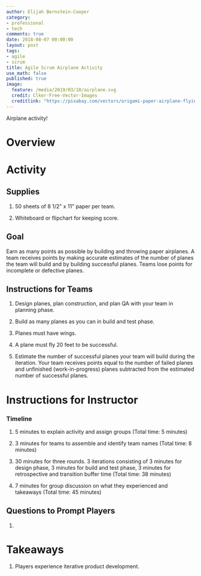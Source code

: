 ```yaml
---
author: Elijah Bernstein-Cooper
category:
- professional
- tech
comments: true
date: 2018-08-07 00:00:00
layout: post
tags:
- agile
- scrum
title: Agile Scrum Airplane Activity
use_math: false
published: true
image: 
  feature: /media/2019/03/10/airplane.svg
  credit: Clker-Free-Vector-Images
  creditlink: "https://pixabay.com/vectors/origami-paper-airplane-flying-toy-25798/"
---
```


Airplane activity!

<!--more-->

# Overview

# Activity

## Supplies

1. 50 sheets of 8 1/2" x 11" paper per team.

1. Whiteboard or flipchart for keeping score.

## Goal

Earn as many points as possible by building and throwing paper airplanes. A team
receives points by making accurate estimates of the number of planes the team
will build and by building successful planes. Teams lose points for incomplete
or defective planes.

## Instructions for Teams

1. Design planes, plan construction, and plan QA with your team in planning
   phase.

1. Build as many planes as you can in build and test phase.

1. Planes must have wings.

1. A plane must fly 20 feet to be successful.

1. Estimate the number of successful planes your team will build during the
   iteration. Your team receives points equal to the number of failed planes and
   unfinished (work-in-progress) planes subtracted from the estimated number of
   successful planes.

# Instructions for Instructor

### Timeline

1. 5 minutes to explain activity and assign groups (Total time: 5 minutes)

1. 3 minutes for teams to assemble and identify team names (Total time: 8
   minutes)

1. 30 minutes for three rounds. 3 iterations consisting of 3 minutes for design
   phase, 3 minutes for build and test phase, 3 minutes for retrospective and
   transition buffer time (Total time: 38 minutes)

1. 7 minutes for group discussion on what they experienced and takeaways (Total
   time: 45 minutes)
  

## Questions to Prompt Players

1.  

# Takeaways

1. Players experience iterative product development.
